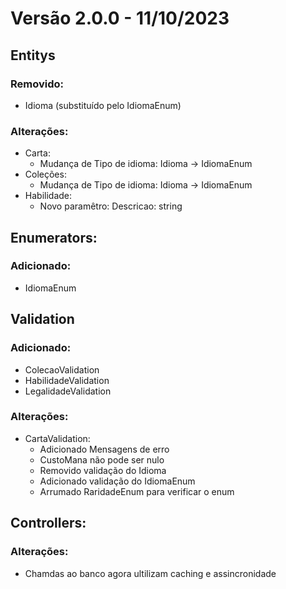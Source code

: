 # Versão 2.0.0 - 11/10/2023

## Entitys
### Removido:
 - Idioma (substituído pelo IdiomaEnum)
### Alterações:
 - Carta:
   - Mudança de Tipo de idioma: Idioma -> IdiomaEnum
 - Coleções:
   - Mudança de Tipo de idioma: Idioma -> IdiomaEnum
 - Habilidade:
   - Novo paramêtro: Descricao: string

## Enumerators:
### Adicionado:
 - IdiomaEnum

## Validation
### Adicionado:
 - ColecaoValidation
 - HabilidadeValidation
 - LegalidadeValidation
### Alterações:
 - CartaValidation:
   - Adicionado Mensagens de erro
   - CustoMana não pode ser nulo
   - Removido validação do Idioma
   - Adicionado validação do IdiomaEnum
   - Arrumado RaridadeEnum para verificar o enum

## Controllers:
### Alterações:
 - Chamdas ao banco agora ultilizam caching e assincronidade